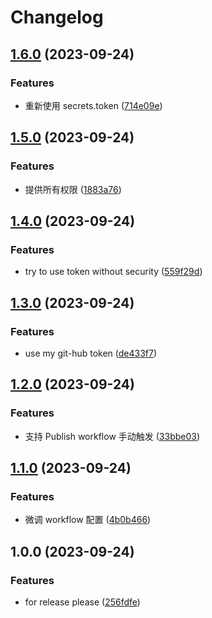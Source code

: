 # Changelog

## [1.6.0](https://github.com/xyy94813/github-actions-test/compare/v1.5.0...v1.6.0) (2023-09-24)


### Features

* 重新使用 secrets.token ([714e09e](https://github.com/xyy94813/github-actions-test/commit/714e09e43db723da8fb809a212fa5b84e0cf82f1))

## [1.5.0](https://github.com/xyy94813/github-actions-test/compare/v1.4.0...v1.5.0) (2023-09-24)


### Features

* 提供所有权限 ([1883a76](https://github.com/xyy94813/github-actions-test/commit/1883a76210399d6d473c8776c803d32806cff14c))

## [1.4.0](https://github.com/xyy94813/github-actions-test/compare/v1.3.0...v1.4.0) (2023-09-24)


### Features

* try to use token without security ([559f29d](https://github.com/xyy94813/github-actions-test/commit/559f29dfb2afe1a3aaabe16e3be082ccfb2daeb8))

## [1.3.0](https://github.com/xyy94813/github-actions-test/compare/v1.2.0...v1.3.0) (2023-09-24)


### Features

* use my git-hub token ([de433f7](https://github.com/xyy94813/github-actions-test/commit/de433f7492166c9d420beb97f3ffeccd9ed36dbc))

## [1.2.0](https://github.com/xyy94813/github-actions-test/compare/v1.1.0...v1.2.0) (2023-09-24)


### Features

* 支持 Publish workflow 手动触发 ([33bbe03](https://github.com/xyy94813/github-actions-test/commit/33bbe031d38e458c9f0f620695d58a5b54256711))

## [1.1.0](https://github.com/xyy94813/github-actions-test/compare/v1.0.0...v1.1.0) (2023-09-24)


### Features

* 微调 workflow 配置 ([4b0b466](https://github.com/xyy94813/github-actions-test/commit/4b0b466879f27e12b9194dd21a01ba5404e2680b))

## 1.0.0 (2023-09-24)


### Features

* for release please ([256fdfe](https://github.com/xyy94813/github-actions-test/commit/256fdfeba445416642059c698580e78e58b161c3))
